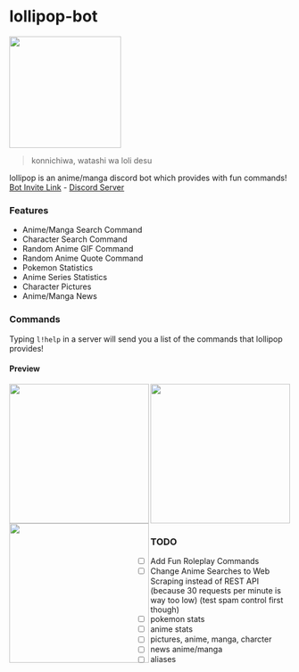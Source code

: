 # lollipop-bot
<img src="https://i.imgur.com/CF6ogNL.jpeg" width=200/>

> konnichiwa, watashi wa loli desu

lollipop is an anime/manga discord bot which provides with fun commands! <br>
[Bot Invite Link](https://discord.com/oauth2/authorize?client_id=919061572649910292&permissions=8&scope=bot) - [Discord Server](https://discord.gg/3ZDpPyR)

### Features
- Anime/Manga Search Command
- Character Search Command
- Random Anime GIF Command
- Random Anime Quote Command
- Pokemon Statistics
- Anime Series Statistics
- Character Pictures
- Anime/Manga News

### Commands
Typing `l!help` in a server will send you a list of the commands that lollipop provides!

#### Preview
<img src="https://user-images.githubusercontent.com/47650058/145750513-d1bf8e3c-f907-4748-a10e-e5a7656dc2bc.png" width=250 align="left" />
<img src="https://user-images.githubusercontent.com/47650058/145750536-b90faff6-ffbf-4f7f-843a-366301065c61.png" width=250 align="left" />
<img src="https://user-images.githubusercontent.com/47650058/145756282-b63eb9bc-f895-41d7-a995-43ad4fd020aa.png" width=250 /> <br>

### TODO
- [ ] Add Fun Roleplay Commands
- [ ] Change Anime Searches to Web Scraping instead of REST API (because 30 requests per minute is way too low) (test spam control first though)
- [ ] pokemon stats
- [ ] anime stats
- [ ] pictures, anime, manga, charcter
- [ ] news anime/manga
- [ ] aliases

